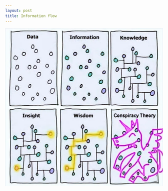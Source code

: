 ```yaml
---
layout: post
title: Information flow
---
```

![Image](/images/dcf07e6a-7b8f-4329-a382-ceed151c4d15_750x751.webp)
